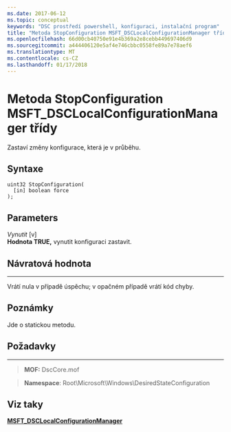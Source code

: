 ```yaml
---
ms.date: 2017-06-12
ms.topic: conceptual
keywords: "DSC prostředí powershell, konfiguraci, instalační program"
title: "Metoda StopConfiguration MSFT_DSCLocalConfigurationManager třídy"
ms.openlocfilehash: 66d00cb40750e91e4b369a2e8cebb449697406d9
ms.sourcegitcommit: a444406120e5af4e746cbbc0558fe89a7e78aef6
ms.translationtype: MT
ms.contentlocale: cs-CZ
ms.lasthandoff: 01/17/2018
---
```

# <a name="stopconfiguration-method-of-the-msftdsclocalconfigurationmanager-class"></a>Metoda StopConfiguration MSFT_DSCLocalConfigurationManager třídy

Zastaví změny konfigurace, která je v průběhu.

<a name="syntax"></a>Syntaxe
------

```mof
uint32 StopConfiguration(
  [in] boolean force
);
```

<a name="parameters"></a>Parameters
----------

*Vynutit* \[v\]  
**Hodnota TRUE,** vynutit konfiguraci zastavit.

## <a name="return-value"></a>Návratová hodnota
------------

Vrátí nula v případě úspěchu; v opačném případě vrátí kód chyby.

## <a name="remarks"></a>Poznámky

Jde o statickou metodu.

## <a name="requirements"></a>Požadavky
------------
>**MOF:** DscCore.mof

>**Namespace**: Root\Microsoft\Windows\DesiredStateConfiguration


## <a name="see-also"></a>Viz taky


[**MSFT_DSCLocalConfigurationManager**](msft-dsclocalconfigurationmanager.md)


 

 



